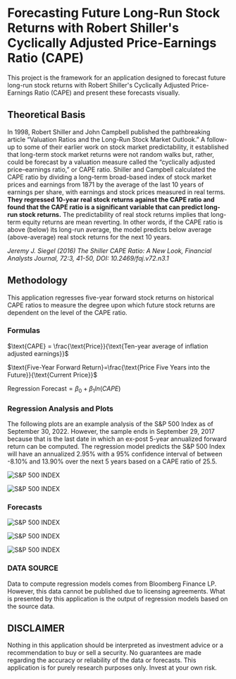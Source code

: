 
# Forecasting Future Long-Run Stock Returns with Robert Shiller's Cyclically Adjusted Price-Earnings Ratio (CAPE)

This project is the framework for an application designed to forecast future long-run stock returns with Robert Shiller's Cyclically 
Adjusted Price-Earnings Ratio (CAPE) and present these forecasts visually. 

## Theoretical Basis

In 1998, Robert Shiller and John Campbell published the pathbreaking article “Valuation Ratios and the Long-Run Stock Market Outlook.” 
A follow-up to some of their earlier work on stock market predictability, it established that long-term stock market returns were not 
random walks but, rather, could be forecast by a valuation measure called the “cyclically adjusted price–earnings ratio,” or CAPE ratio. 
Shiller and Campbell calculated the CAPE ratio by dividing a long-term broad-based index of stock market prices and earnings from 1871 
by the average of the last 10 years of earnings per share, with earnings and stock prices measured in real terms. **They regressed 
10-year real stock returns against the CAPE ratio and found that the CAPE ratio is a significant variable that can predict long-run 
stock returns.** The predictability of real stock returns implies that long-term equity returns are mean reverting. In other words, if 
the CAPE ratio is above (below) its long-run average, the model predicts below average (above-average) real stock returns for the next 
10 years.

*Jeremy J. Siegel (2016) The Shiller CAPE Ratio: A New Look, Financial Analysts Journal, 72:3, 41-50, DOI: 10.2469/faj.v72.n3.1*

## Methodology

This application regresses five-year forward stock returns on historical CAPE ratios to measure the degree upon which future stock 
returns are dependent on the level of the CAPE ratio. 

### Formulas

$\text{CAPE} = \frac{\text{Price}}{\text{Ten-year average of inflation adjusted earnings}}$

$\text{Five-Year Forward Return}=\frac{\text{Price Five Years into the Future}}{\text{Current Price}}$

$\text{Regression Forecast}=\beta_{0}+\beta_{1}ln(CAPE)$

### Regression Analysis and Plots

The following plots are an example analysis of the S&P 500 Index as of September 30, 2022. However, the sample ends in September 29, 2017 
because that is the last date in which an ex-post 5-year annualized forward return can be computed. The regression model predicts the 
S&P 500 Index will have an annualized 2.95% with a 95% confidence interval of between -8.10% and 13.90% over the next 5 years based on a 
CAPE ratio of 25.5. 

![S&P 500 INDEX](https://raw.githubusercontent.com/nathanramoscfa/cape/main/charts/sample_regression_SPX.png)

![S&P 500 INDEX](https://raw.githubusercontent.com/nathanramoscfa/cape/main/charts/sample_regression_heatmap_SPX.png)

### Forecasts

![S&P 500 INDEX](https://raw.githubusercontent.com/nathanramoscfa/cape/main/charts/sample_observed_forecast_SPX.png)

![S&P 500 INDEX](https://raw.githubusercontent.com/nathanramoscfa/cape/main/charts/long_term_pe_ratio_SPX.png)

![S&P 500 INDEX](https://raw.githubusercontent.com/nathanramoscfa/cape/main/charts/expected_fwd_return_5y_SPX.png)

### DATA SOURCE

Data to compute regression models comes from Bloomberg Finance LP. However, this data cannot be published due to licensing agreements. 
What is presented by this application is the output of regression models based on the source data. 

## DISCLAIMER

Nothing in this application should be interpreted as investment advice or a recommendation to buy or sell a security. 
No guarantees are made regarding the accuracy or reliability of the data or forecasts. This application is for 
purely research purposes only. Invest at your own risk. 